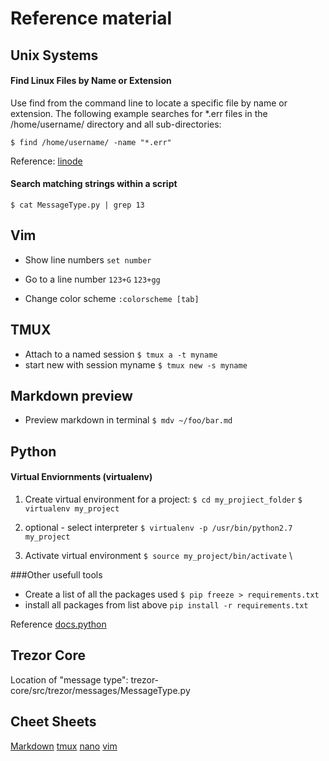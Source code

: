 # Reference material

## Unix Systems
#### Find Linux Files by Name or Extension
Use find from the command line to locate a specific file by name or extension. The following example searches for *.err files in the /home/username/ directory and all sub-directories:

`$ find /home/username/ -name "*.err"`

Reference: [linode](https://www.linode.com/docs/tools-reference/tools/find-files-in-linux-using-the-command-line/)

#### Search matching strings within a script
`$ cat MessageType.py | grep 13`

## Vim

* Show line numbers 
`set number`

*  Go to a line number
`123+G`
`123+gg`

* Change color scheme 
`:colorscheme [tab]`

## TMUX
* Attach to a named session
`$ tmux a -t myname`
* start new with session myname
`$ tmux new -s myname`

## Markdown preview

* Preview markdown in terminal 
`$ mdv ~/foo/bar.md`


## Python 
#### Virtual Enviornments (virtualenv)

1. Create virtual environment for a project: 
`$ cd my_projiect_folder`
`$ virtualenv my_project`

2. optional - select interpreter 
`$ virtualenv -p /usr/bin/python2.7 my_project`

3. Activate virtual environment
`$ source my_project/bin/activate` \\


###Other usefull tools
* Create a list of all the packages used
`$ pip freeze > requirements.txt` 
* install all packages from list above
`pip install -r requirements.txt`

Reference [docs.python](https://docs.python-guide.org/dev/virtualenvs/)

## Trezor Core

Location of "message type": trezor-core/src/trezor/messages/MessageType.py


## Cheet Sheets
[Markdown](https://github.com/adam-p/markdown-here/wiki/Markdown-Cheatsheet#links) 
[tmux](https://gist.github.com/MohamedAlaa/2961058)
[nano](https://www.codexpedia.com/text-editor/nano-text-editor-command-cheatsheet/)
[vim](https://vim.rtorr.com/)
